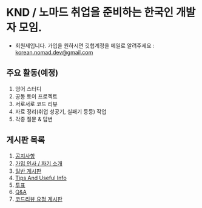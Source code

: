 # KND / 노마드 취업을 준비하는 한국인 개발자 모임.

* 회원제입니다. 가입을 원하시면 깃헙계정을 메일로 알려주세요 : korean.nomad.dev@gmail.com
  
## 주요 활동(예정)

1. 영어 스터디
2. 공동 토이 프로젝트
3. 서로서로 코드 리뷰
4. 자료 정리(취업 성공기, 실패기 등등) 작업
5. 각종 질문 & 답변

## 게시판 목록

1. [공지사항](https://github.com/orgs/Korean-Nomad-Dev/discussions/categories/1-announcements)
2. [가입 인사 / 자기 소개](https://github.com/orgs/Korean-Nomad-Dev/discussions/categories/2-%EA%B0%80%EC%9E%85-%EC%9D%B8%EC%82%AC-%EC%9E%90%EA%B8%B0-%EC%86%8C%EA%B0%9C)
3. [일반 게시판](https://github.com/orgs/Korean-Nomad-Dev/discussions/categories/3-%EC%9D%BC%EB%B0%98-%EA%B2%8C%EC%8B%9C%ED%8C%90)
4. [Tips And Useful Info](https://github.com/orgs/Korean-Nomad-Dev/discussions/categories/4-tips-and-useful-info)
5. [투표](https://github.com/orgs/Korean-Nomad-Dev/discussions/categories/5-%ED%88%AC%ED%91%9C)
6. [Q&A](https://github.com/orgs/Korean-Nomad-Dev/discussions/categories/6-q-a)
7. [코드리뷰 요청 게시판](https://github.com/orgs/Korean-Nomad-Dev/discussions/categories/7-%EC%BD%94%EB%93%9C%EB%A6%AC%EB%B7%B0-%EC%9A%94%EC%B2%AD-%EA%B2%8C%EC%8B%9C%ED%8C%90)
